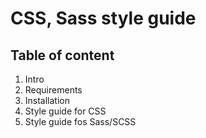 # CSS, Sass style guide

## Table of content
1. Intro
2. Requirements
3. Installation
4. Style guide for CSS
5. Style guide fos Sass/SCSS